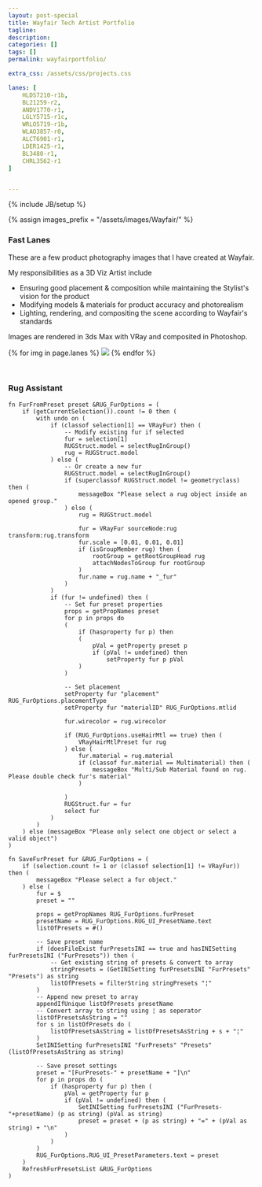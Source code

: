 ```yaml
---
layout: post-special
title: Wayfair Tech Artist Portfolio
tagline: 
description: 
categories: []
tags: []
permalink: wayfairportfolio/

extra_css: /assets/css/projects.css

lanes: [
    HLDS7210-r1b,
    BL21259-r2,
    ANDV1770-r1,
    LGLY5715-r1c,
    WRLO5719-r1b,
    WLAO3857-r0,
    ALCT6901-r1,
    LDER1425-r1,
    BL3480-r1,
    CHRL3562-r1
]


---
```

{% include JB/setup %}

{% assign images_prefix = "/assets/images/Wayfair/" %}


<h3 id="fastlanes">Fast Lanes</h3>

These are a few product photography images that I have created at Wayfair.

My responsibilities as a 3D Viz Artist include

* Ensuring good placement & composition while maintaining the Stylist's vision for the product
* Modifying models & materials for product accuracy and photorealism
* Lighting, rendering, and compositing the scene according to Wayfair's standards

Images are rendered in 3ds Max with VRay and composited in Photoshop.

<div class="project-images" id="slideshow">
{% for img in page.lanes %}
    <a href="{{images_prefix}}{{img}}.jpg"><img src= "{{images_prefix}}{{img}}.jpg" class="img-responsive"></a>
{% endfor %}
</div>

<script>
    $('#slideshow').photobox('a', {history:false, time:0, counter:false});
</script>

&nbsp;

<h3 id="rugassistant">Rug Assistant</h3>

```MAXScript
fn FurFromPreset preset &RUG_FurOptions = (
    if (getCurrentSelection()).count != 0 then (
        with undo on (
            if (classof selection[1] == VRayFur) then (
                -- Modify existing fur if selected
                fur = selection[1]
                RUGStruct.model = selectRugInGroup()
                rug = RUGStruct.model
            ) else (
                -- Or create a new fur
                RUGStruct.model = selectRugInGroup()
                if (superclassof RUGStruct.model != geometryclass) then (
                    messageBox "Please select a rug object inside an opened group."
                ) else (
                    rug = RUGStruct.model
                    
                    fur = VRayFur sourceNode:rug transform:rug.transform
                    fur.scale = [0.01, 0.01, 0.01]
                    if (isGroupMember rug) then (
                        rootGroup = getRootGroupHead rug
                        attachNodesToGroup fur rootGroup
                    )
                    fur.name = rug.name + "_fur"
                )
            )
            if (fur != undefined) then (
                -- Set fur preset properties
                props = getPropNames preset
                for p in props do
                (
                    if (hasproperty fur p) then
                    (
                        pVal = getProperty preset p
                        if (pVal != undefined) then
                            setProperty fur p pVal
                    )
                )
                
                -- Set placement
                setProperty fur "placement" RUG_FurOptions.placementType
                setProperty fur "materialID" RUG_FurOptions.mtlid
                
                fur.wirecolor = rug.wirecolor
                
                if (RUG_FurOptions.useHairMtl == true) then (
                    VRayHairMtlPreset fur rug
                ) else (
                    fur.material = rug.material
                    if (classof fur.material == Multimaterial) then (
                        messageBox "Multi/Sub Material found on rug. Please double check fur's material"
                    )
                
                )
                RUGStruct.fur = fur
                select fur
            )
        )
    ) else (messageBox "Please only select one object or select a valid object")
)
```

```MAXScript
fn SaveFurPreset fur &RUG_FurOptions = (
    if (selection.count != 1 or (classof selection[1] != VRayFur)) then (
        messageBox "Please select a fur object."
    ) else (
        fur = $
        preset = ""
        
        props = getPropNames RUG_FurOptions.furPreset
        presetName = RUG_FurOptions.RUG_UI_PresetName.text
        listOfPresets = #()

        -- Save preset name
        if (doesFileExist furPresetsINI == true and hasINISetting furPresetsINI ("FurPresets")) then (
            -- Get existing string of presets & convert to array
            stringPresets = (GetINISetting furPresetsINI "FurPresets" "Presets") as string
            listOfPresets = filterString stringPresets "¦"
        )
        -- Append new preset to array
        appendIfUnique listOfPresets presetName
        -- Convert array to string using ¦ as seperator
        listOfPresetsAsString = ""
        for s in listOfPresets do (
            listOfPresetsAsString = listOfPresetsAsString + s + "¦"
        )
        SetINISetting furPresetsINI "FurPresets" "Presets" (listOfPresetsAsString as string)
        
        -- Save preset settings
        preset = "[FurPresets-" + presetName + "]\n"
        for p in props do (
            if (hasproperty fur p) then (
                pVal = getProperty fur p
                if (pVal != undefined) then (
                    SetINISetting furPresetsINI ("FurPresets-"+presetName) (p as string) (pVal as string)
                    preset = preset + (p as string) + "=" + (pVal as string) + "\n"
                )
            )
        )
        RUG_FurOptions.RUG_UI_PresetParameters.text = preset
    )
    RefreshFurPresetsList &RUG_FurOptions
)
```

&nbsp;
